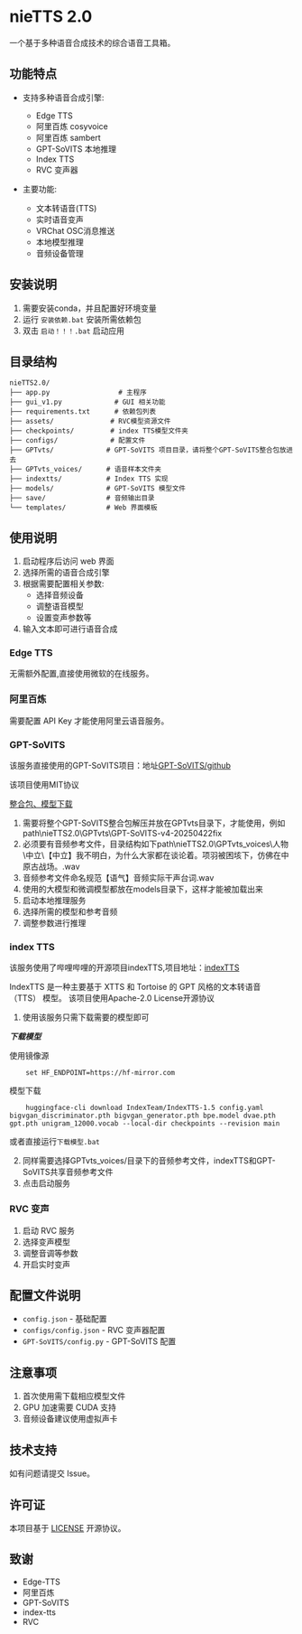 # nieTTS 2.0

一个基于多种语音合成技术的综合语音工具箱。

## 功能特点

- 支持多种语音合成引擎:
  - Edge TTS
  - 阿里百炼 cosyvoice
  - 阿里百炼 sambert
  - GPT-SoVITS 本地推理
  - Index TTS
  - RVC 变声器

- 主要功能:
  - 文本转语音(TTS)
  - 实时语音变声
  - VRChat OSC消息推送
  - 本地模型推理
  - 音频设备管理

## 安装说明

1. 需要安装conda，并且配置好环境变量
2. 运行 `安装依赖.bat` 安装所需依赖包
3. 双击 `启动！！！.bat` 启动应用

## 目录结构

```
nieTTS2.0/
├── app.py                 # 主程序
├── gui_v1.py             # GUI 相关功能
├── requirements.txt      # 依赖包列表
├── assets/              # RVC模型资源文件
├── checkpoints/         # index TTS模型文件夹
├── configs/             # 配置文件
├── GPTvts/             # GPT-SoVITS 项目目录，请将整个GPT-SoVITS整合包放进去
├── GPTvts_voices/      # 语音样本文件夹
├── indextts/           # Index TTS 实现
├── models/             # GPT-SoVITS 模型文件
├── save/               # 音频输出目录
└── templates/          # Web 界面模板
```

## 使用说明

1. 启动程序后访问 web 界面
2. 选择所需的语音合成引擎
3. 根据需要配置相关参数:
   - 选择音频设备
   - 调整语音模型
   - 设置变声参数等
4. 输入文本即可进行语音合成

### Edge TTS

无需额外配置,直接使用微软的在线服务。

### 阿里百炼

需要配置 API Key 才能使用阿里云语音服务。

### GPT-SoVITS
 该服务直接使用的GPT-SoVITS项目：地址[GPT-SoVITS/github](https://github.com/RVC-Boss/GPT-SoVITS)

 该项目使用MIT协议

 [整合包、模型下载](https://www.yuque.com/baicaigongchang1145haoyuangong/ib3g1e/dkxgpiy9zb96hob4#KTvnO)
1. 需要将整个GPT-SoVITS整合包解压并放在GPTvts目录下，才能使用，例如path\nieTTS2.0\GPTvts\GPT-SoVITS-v4-20250422fix
2. 必须要有音频参考文件，目录结构如下path\nieTTS2.0\GPTvts_voices\人物\中立\【中立】我不明白，为什么大家都在谈论着。项羽被困垓下，仿佛在中原古战场。.wav
3. 音频参考文件命名规范【语气】音频实际干声台词.wav
4. 使用的大模型和微调模型都放在models目录下，这样才能被加载出来
5. 启动本地推理服务
6. 选择所需的模型和参考音频
7. 调整参数进行推理

### index TTS
该服务使用了哔哩哔哩的开源项目indexTTS,项目地址：[indexTTS](https://github.com/index-tts/index-tts)

IndexTTS 是一种主要基于 XTTS 和 Tortoise 的 GPT 风格的文本转语音 （TTS） 模型。
该项目使用Apache-2.0 License开源协议

1. 使用该服务只需下载需要的模型即可

***下载模型***

使用镜像源
```
    set HF_ENDPOINT=https://hf-mirror.com
```

模型下载

```
    huggingface-cli download IndexTeam/IndexTTS-1.5 config.yaml bigvgan_discriminator.pth bigvgan_generator.pth bpe.model dvae.pth gpt.pth unigram_12000.vocab --local-dir checkpoints --revision main
```
或者直接运行`下载模型.bat`

2. 同样需要选择GPTvts_voices/目录下的音频参考文件，indexTTS和GPT-SoVITS共享音频参考文件
3. 点击启动服务
### RVC 变声

1. 启动 RVC 服务
2. 选择变声模型
3. 调整音调等参数
4. 开启实时变声

## 配置文件说明

- `config.json` - 基础配置
- `configs/config.json` - RVC 变声器配置
- `GPT-SoVITS/config.py` - GPT-SoVITS 配置

## 注意事项

1. 首次使用需下载相应模型文件
2. GPU 加速需要 CUDA 支持
3. 音频设备建议使用虚拟声卡

## 技术支持

如有问题请提交 Issue。

## 许可证

本项目基于 [LICENSE](LICENSE) 开源协议。

## 致谢

- Edge-TTS
- 阿里百炼
- GPT-SoVITS
- index-tts
- RVC
